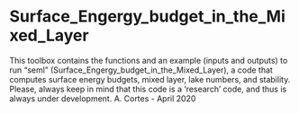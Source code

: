 # Surface_Engergy_budget_in_the_Mixed_Layer
This toolbox contains the functions and an example (inputs and outputs) to run “seml” (Surface_Engergy_budget_in_the_Mixed_Layer), a code that computes surface energy budgets, mixed layer, lake numbers, and stability. 
Please, always keep in mind that this code is a ‘research’ code, and thus is always under development. 
A. Cortes - April 2020
